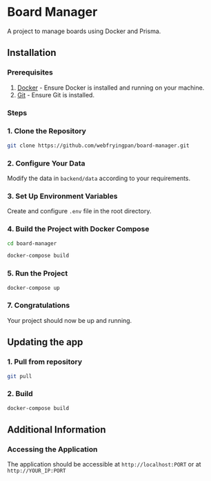 # Board Manager

A project to manage boards using Docker and Prisma.

## Installation

### Prerequisites

1. [Docker](https://docs.docker.com/engine/install/) - Ensure Docker is installed and running on your machine.
2. [Git](https://git-scm.com/downloads) - Ensure Git is installed.

### Steps

### 1. Clone the Repository

```bash
git clone https://github.com/webfryingpan/board-manager.git
```

### 2. Configure Your Data

Modify the data in `backend/data` according to your requirements.

### 3. Set Up Environment Variables

Create and configure `.env` file in the root directory.

### 4. Build the Project with Docker Compose

```bash
cd board-manager

docker-compose build
```

### 5. Run the Project

```bash
docker-compose up
```

### 7. Congratulations

Your project should now be up and running.

## Updating the app

### 1. Pull from repository

```bash
git pull
```

### 2. Build

```bash
docker-compose build
```

## Additional Information

### Accessing the Application

The application should be accessible at `http://localhost:PORT` or at `http://YOUR_IP:PORT`

